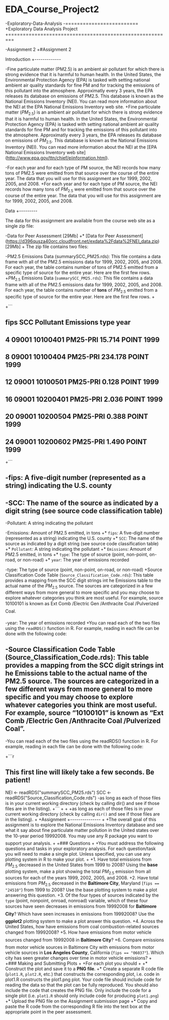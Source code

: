 # EDA_Course_Project2
-Exploratory-Data-Analysis
-=========================
+Exploratory Data Analysis Project
+========================================================
 
-Assignment 2
+#Assignment 2
 
 Introduction
+-------------
 
-Fine particulate matter (PM2.5) is an ambient air pollutant for which there is strong evidence that it is harmful to human health. In the United States, the Environmental Protection Agency (EPA) is tasked with setting national ambient air quality standards for fine PM and for tracking the emissions of this pollutant into the atmosphere. Approximatly every 3 years, the EPA releases its database on emissions of PM2.5. This database is known as the National Emissions Inventory (NEI). You can read more information about the NEI at the EPA National Emissions Inventory web site.
+Fine particulate matter ($PM_{2.5}$) is an ambient air pollutant for which there is strong evidence that it is harmful to human health. In the United States, the Environmental Protection Agency (EPA) is tasked with setting national ambient air quality standards for fine PM and for tracking the emissions of this pollutant into the atmosphere. Approximatly every 3 years, the EPA releases its database on emissions of $PM_{2.5}$. This database is known as the National Emissions Inventory (NEI). You can read more information about the NEI at the [EPA National Emissions Inventory web site] (http://www.epa.gov/ttn/chief/eiinformation.html).
 
-For each year and for each type of PM source, the NEI records how many tons of PM2.5 were emitted from that source over the course of the entire year. The data that you will use for this assignment are for 1999, 2002, 2005, and 2008.
+For each year and for each type of PM source, the NEI records how many tons of $PM_{2.5}$ were emitted from that source over the course of the entire year. The data that you will use for this assignment are for 1999, 2002, 2005, and 2008.
 
 Data
+---------
 
 The data for this assignment are available from the course web site as a single zip file:
 
-Data for Peer Assessment [29Mb]
+* [Data for Peer Assessment] (https://d396qusza40orc.cloudfront.net/exdata%2Fdata%2FNEI_data.zip) [29Mb]
+
 The zip file contains two files:
 
-PM2.5 Emissions Data (summarySCC_PM25.rds): This file contains a data frame with all of the PM2.5 emissions data for 1999, 2002, 2005, and 2008. For each year, the table contains number of tons of PM2.5 emitted from a specific type of source for the entire year. Here are the first few rows.
+$PM_{2.5}$ Emissions Data (``summarySCC_PM25.rds``): This file contains a data frame with all of the PM2.5 emissions data for 1999, 2002, 2005, and 2008. For each year, the table contains number of **tons** of $PM_{2.5}$ emitted from a specific type of source for the entire year. Here are the first few rows.
+
 
+```
 ##     fips      SCC Pollutant Emissions  type year
 ## 4  09001 10100401  PM25-PRI    15.714 POINT 1999
 ## 8  09001 10100404  PM25-PRI   234.178 POINT 1999
 ## 12 09001 10100501  PM25-PRI     0.128 POINT 1999
 ## 16 09001 10200401  PM25-PRI     2.036 POINT 1999
 ## 20 09001 10200504  PM25-PRI     0.388 POINT 1999
 ## 24 09001 10200602  PM25-PRI     1.490 POINT 1999
+```
 
-fips: A five-digit number (represented as a string) indicating the U.S. county
-
-SCC: The name of the source as indicated by a digit string (see source code classification table)
-
-Pollutant: A string indicating the pollutant
 
-Emissions: Amount of PM2.5 emitted, in tons
+* ``fips``: A five-digit number (represented as a string) indicating the U.S. county
+* ``SCC``: The name of the source as indicated by a digit string (see source code classification table)
+* ``Pollutant``: A string indicating the pollutant
+* ``Emissions``: Amount of PM2.5 emitted, in tons
+* ``type``: The type of source (point, non-point, on-road, or non-road)
+* ``year``: The year of emissions recorded
 
-type: The type of source (point, non-point, on-road, or non-road)
+Source Classification Code Table (``Source_Classification_Code.rds``): This table provides a mapping from the SCC digit strings int he Emissions table to the actual name of the $PM_{2.5}$ source. The sources are categorized in a few different ways from more general to more specific and you may choose to explore whatever categories you think are most useful. For example, source 10100101 is known as Ext Comb /Electric Gen /Anthracite Coal /Pulverized Coal.
 
-year: The year of emissions recorded
+You can read each of the two files using the ``readRDS()`` function in R. For example, reading in each file can be done with the following code:
 
-Source Classification Code Table (Source_Classification_Code.rds): This table provides a mapping from the SCC digit strings int he Emissions table to the actual name of the PM2.5 source. The sources are categorized in a few different ways from more general to more specific and you may choose to explore whatever categories you think are most useful. For example, source “10100101” is known as “Ext Comb /Electric Gen /Anthracite Coal /Pulverized Coal”.
-
-You can read each of the two files using the readRDS() function in R. For example, reading in each file can be done with the following code:
 
+```r
 ## This first line will likely take a few seconds. Be patient!
 NEI <- readRDS("summarySCC_PM25.rds")
 SCC <- readRDS("Source_Classification_Code.rds")
-as long as each of those files is in your current working directory (check by calling dir() and see if those files are in the listing).
+```
+
+
+as long as each of those files is in your current working directory (check by calling ``dir()`` and see if those files are in the listing).
+
+Assignment
+---------------
+
+The overall goal of this assignment is to explore the National Emissions Inventory database and see what it say about fine particulate matter pollution in the United states over the 10-year period 19992008. You may use any R package you want to support your analysis.
+
+### Questions
+
+You must address the following questions and tasks in your exploratory analysis. For each question/task you will need to make a single plot. Unless specified, you can use any plotting system in R to make your plot.
+
+1. Have total emissions from $PM_{2.5}$ decreased in the United States from 1999 to 2008? Using the **base** plotting system, make a plot showing the total $PM_{2.5}$ emission from all sources for each of the years 1999, 2002, 2005, and 2008.
+2. Have total emissions from $PM_{2.5}$ decreased in the **Baltimore City**, Maryland (``fips == "24510"``) from 1999 to 2008? Use the base plotting system to make a plot answering this question.
+3. Of the four types of sources indicated by the ``type`` (point, nonpoint, onroad, nonroad) variable, which of these four sources have seen decreases in emissions from 19992008 for **Baltimore City**? Which have seen increases in emissions from 19992008? Use the **ggplot2** plotting system to make a plot answer this question.
+4. Across the United States, how have emissions from coal combustion-related sources changed from 19992008?
+5. How have emissions from motor vehicle sources changed from 19992008 in **Baltimore City**?
+6. Compare emissions from motor vehicle sources in Baltimore City with emissions from motor vehicle sources in **Los Angeles County**, California (``fips == "06037"``). Which city has seen greater changes over time in motor vehicle emissions?
+
+### Making and Submitting Plots
+
+For each plot you should
+
+* Construct the plot and save it to a **PNG file**.
+* Create a separate R code file (``plot1.R``, ``plot2.R``, etc.) that constructs the corresponding plot, i.e. code in plot1.R constructs the plot1.png plot. Your code file should include code for reading the data so that the plot can be fully reproduced. You should also include the code that creates the PNG file. Only include the code for a single plot (i.e. ``plot1.R`` should only include code for producing ``plot1.png``)
+* Upload the PNG file on the Assignment submission page
+* Copy and paste the R code from the corresponding R file into the text box at the appropriate point in the peer assessment.
